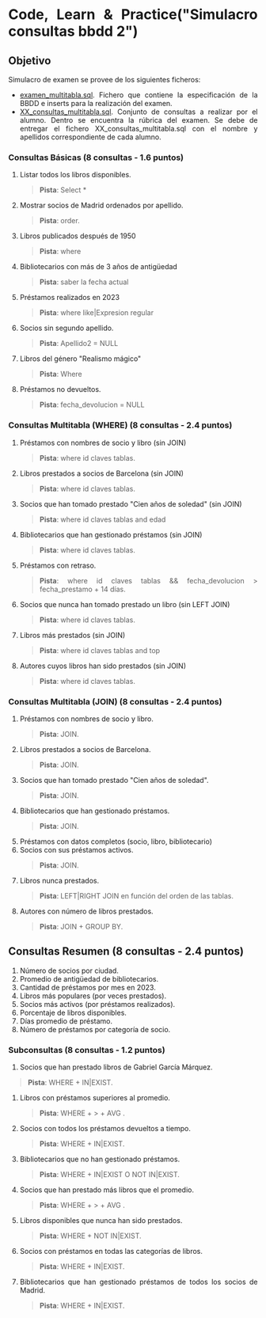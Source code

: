 <div align="justify">

# Code, Learn & Practice("Simulacro consultas bbdd 2")



## Objetivo

Simulacro de examen se provee de los siguientes ficheros:

- [examen_multitabla.sql](files/simulacro_multitabla.sql). Fichero que contiene la especificación de la BBDD e inserts para la realización del examen.
- [XX_consultas_multitabla.sql](files/XX_consultas_multitabla_simulacro.sql). Conjunto de consultas a realizar por el alumno. Dentro se encuentra la rúbrica del examen.
Se debe de entregar el fichero XX_consultas_multitabla.sql con el nombre y apellidos correspondiente de cada alumno.

### Consultas Básicas (8 consultas - 1.6 puntos)

1. Listar todos los libros disponibles.
   > **Pista**: Select *
2. Mostrar socios de Madrid ordenados por apellido.
   > **Pista**: order.   
3. Libros publicados después de 1950
      > **Pista**: where
4. Bibliotecarios con más de 3 años de antigüedad
      > **Pista**: saber la fecha actual
5. Préstamos realizados en 2023
      > **Pista**: where like|Expresion regular
6. Socios sin segundo apellido.
      > **Pista**: Apellido2 = NULL
7. Libros del género "Realismo mágico"
      > **Pista**: Where
8. Préstamos no devueltos. 
   > **Pista**: fecha_devolucion = NULL

### Consultas Multitabla (WHERE) (8 consultas - 2.4 puntos)

1. Préstamos con nombres de socio y libro (sin JOIN)
      > **Pista**: where id claves tablas.
2. Libros prestados a socios de Barcelona (sin JOIN)
      > **Pista**: where id claves tablas.
3. Socios que han tomado prestado "Cien años de soledad" (sin JOIN)
      > **Pista**: where id claves tablas and edad
4. Bibliotecarios que han gestionado préstamos (sin JOIN)
      > **Pista**: where id claves tablas.
5. Préstamos con retraso.
      > **Pista**: where id claves tablas && fecha_devolucion > fecha_prestamo + 14 días.
6. Socios que nunca han tomado prestado un libro (sin LEFT JOIN)
      > **Pista**: where id claves tablas.
7. Libros más prestados (sin JOIN)
      > **Pista**: where id claves tablas and top
8. Autores cuyos libros han sido prestados (sin JOIN)
      > **Pista**: where id claves tablas.

### Consultas Multitabla (JOIN) (8 consultas - 2.4 puntos)

1. Préstamos con nombres de socio y libro.
   > **Pista**: JOIN.
2. Libros prestados a socios de Barcelona.
   > **Pista**: JOIN.
3. Socios que han tomado prestado "Cien años de soledad".
   > **Pista**: JOIN.
4. Bibliotecarios que han gestionado préstamos.
   > **Pista**: JOIN.
5. Préstamos con datos completos (socio, libro, bibliotecario)
6. Socios con sus préstamos activos.
   > **Pista**: JOIN.
7. Libros nunca prestados.
   > **Pista**: LEFT|RIGHT JOIN en función del orden de las tablas.
8. Autores con número de libros prestados.
   > **Pista**: JOIN + GROUP BY.

## Consultas Resumen (8 consultas - 2.4 puntos)

1. Número de socios por ciudad.
2. Promedio de antigüedad de bibliotecarios.
3. Cantidad de préstamos por mes en 2023.
4. Libros más populares (por veces prestados).
5. Socios más activos (por préstamos realizados).
6. Porcentaje de libros disponibles.
7. Días promedio de préstamo.
8. Número de préstamos por categoría de socio.

### Subconsultas (8 consultas - 1.2 puntos)

1. Socios que han prestado libros de Gabriel García Márquez.
  > **Pista**: WHERE + IN|EXIST.
1. Libros con préstamos superiores al promedio.
     > **Pista**: WHERE + > + AVG .
2. Socios con todos los préstamos devueltos a tiempo.
     > **Pista**: WHERE + IN|EXIST.
3. Bibliotecarios que no han gestionado préstamos.
     > **Pista**: WHERE + IN|EXIST O NOT IN|EXIST.
4. Socios que han prestado más libros que el promedio.
      > **Pista**: WHERE + > + AVG .
5. Libros disponibles que nunca han sido prestados.
   > **Pista**: WHERE + NOT IN|EXIST.
6. Socios con préstamos en todas las categorías de libros.
   > **Pista**: WHERE + IN|EXIST.
7. Bibliotecarios que han gestionado préstamos de todos los socios de Madrid.
   > **Pista**: WHERE + IN|EXIST.
</div>